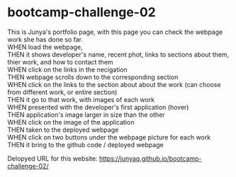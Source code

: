 # bootcamp-challenge-02
This is Junya's portfolio page, with this page you can check the webpage work she has done so far. <br/>
WHEN load the webpage, <br/>
THEN it shows developer's name, recent phot, links to sections about them, thier work, and how to contact them <br/>
WHEN click on the links in the necigation <br/>
THEN webpage scrolls down to the corresponding section <br/>
WHEN click on the links to the section about about the work (can choose from different work, or entire section) <br/>
THEN it go to that work, with images of each work <br/>
WHEN presented with the developer's first application (hover) <br/>
THEN application's image larger in size than the other <br/>
WHEN click on the image of the application <br/>
THEN taken to the deployed webpage <br/>
WHEN click on two buttons under the webpage picture for each work <br/>
THEN it bring to the github code / deployed webpage <br/>




Delopyed URL for this website: https://junyaq.github.io/bootcamp-challenge-02/ <br/>

